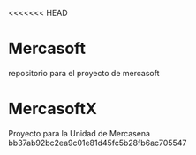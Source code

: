 <<<<<<< HEAD
# Mercasoft
repositorio para el proyecto de mercasoft

# MercasoftX
Proyecto para la Unidad de Mercasena
 bb37ab92bc2ea9c01e81d45fc5b28fb6ac705547
